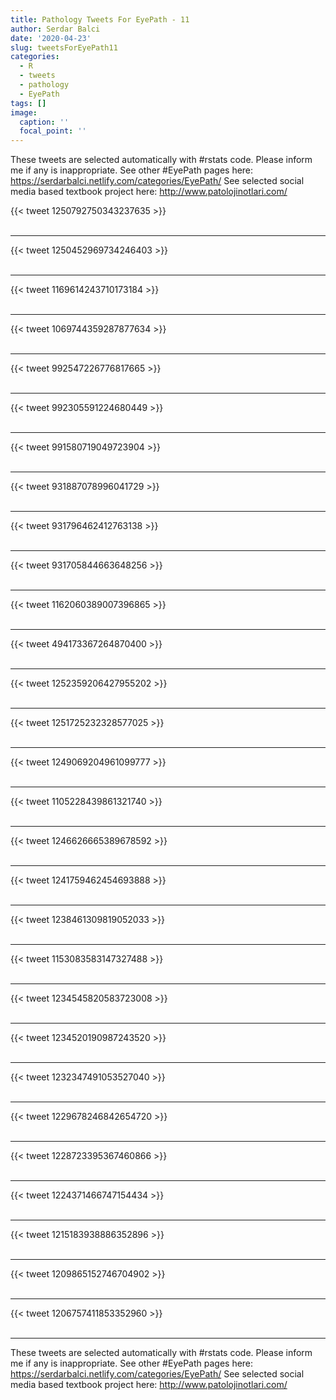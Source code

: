 ```yaml
---
title: Pathology Tweets For EyePath - 11
author: Serdar Balci
date: '2020-04-23'
slug: tweetsForEyePath11
categories:
  - R
  - tweets
  - pathology
  - EyePath
tags: []
image:
  caption: ''
  focal_point: ''
---
```



These tweets are selected automatically with #rstats code. Please inform me if any is inappropriate.
See other #EyePath pages here: https://serdarbalci.netlify.com/categories/EyePath/ 
See selected social media based textbook project here: http://www.patolojinotlari.com/

{{< tweet 1250792750343237635 >}}
<br>
<br>
<hr>
{{< tweet 1250452969734246403 >}}
<br>
<br>
<hr>
{{< tweet 1169614243710173184 >}}
<br>
<br>
<hr>
{{< tweet 1069744359287877634 >}}
<br>
<br>
<hr>
{{< tweet 992547226776817665 >}}
<br>
<br>
<hr>
{{< tweet 992305591224680449 >}}
<br>
<br>
<hr>
{{< tweet 991580719049723904 >}}
<br>
<br>
<hr>
{{< tweet 931887078996041729 >}}
<br>
<br>
<hr>
{{< tweet 931796462412763138 >}}
<br>
<br>
<hr>
{{< tweet 931705844663648256 >}}
<br>
<br>
<hr>
{{< tweet 1162060389007396865 >}}
<br>
<br>
<hr>
{{< tweet 494173367264870400 >}}
<br>
<br>
<hr>
{{< tweet 1252359206427955202 >}}
<br>
<br>
<hr>
{{< tweet 1251725232328577025 >}}
<br>
<br>
<hr>
{{< tweet 1249069204961099777 >}}
<br>
<br>
<hr>
{{< tweet 1105228439861321740 >}}
<br>
<br>
<hr>
{{< tweet 1246626665389678592 >}}
<br>
<br>
<hr>
{{< tweet 1241759462454693888 >}}
<br>
<br>
<hr>
{{< tweet 1238461309819052033 >}}
<br>
<br>
<hr>
{{< tweet 1153083583147327488 >}}
<br>
<br>
<hr>
{{< tweet 1234545820583723008 >}}
<br>
<br>
<hr>
{{< tweet 1234520190987243520 >}}
<br>
<br>
<hr>
{{< tweet 1232347491053527040 >}}
<br>
<br>
<hr>
{{< tweet 1229678246842654720 >}}
<br>
<br>
<hr>
{{< tweet 1228723395367460866 >}}
<br>
<br>
<hr>
{{< tweet 1224371466747154434 >}}
<br>
<br>
<hr>
{{< tweet 1215183938886352896 >}}
<br>
<br>
<hr>
{{< tweet 1209865152746704902 >}}
<br>
<br>
<hr>
{{< tweet 1206757411853352960 >}}
<br>
<br>
<hr>


These tweets are selected automatically with #rstats code. Please inform me if any is inappropriate.
See other #EyePath pages here: https://serdarbalci.netlify.com/categories/EyePath/ 
See selected social media based textbook project here: http://www.patolojinotlari.com/
